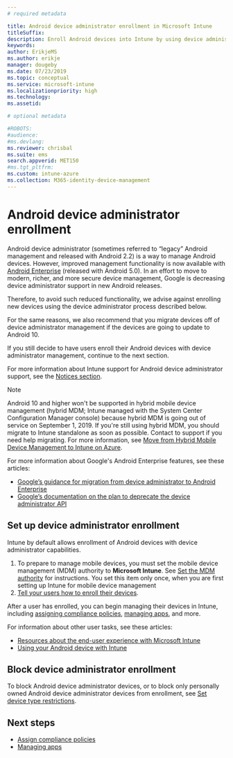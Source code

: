 ```yaml
---
# required metadata

title: Android device administrator enrollment in Microsoft Intune
titleSuffix: 
description: Enroll Android devices into Intune by using device administrator enrollment.
keywords:
author: ErikjeMS 
ms.author: erikje
manager: dougeby
ms.date: 07/23/2019
ms.topic: conceptual
ms.service: microsoft-intune
ms.localizationpriority: high
ms.technology:
ms.assetid: 

# optional metadata

#ROBOTS:
#audience:
#ms.devlang:
ms.reviewer: chrisbal
ms.suite: ems
search.appverid: MET150
#ms.tgt_pltfrm:
ms.custom: intune-azure
ms.collection: M365-identity-device-management
---
```


# Android device administrator enrollment

Android device administrator (sometimes referred to “legacy” Android management and released with Android 2.2) is a way to manage Android devices. However, improved management functionality is now available with [Android Enterprise](https://www.android.com/enterprise/management/) (released with Android 5.0). In an effort to move to modern, richer, and more secure device management, Google is decreasing device administrator support in new Android releases.

Therefore, to avoid such reduced functionality, we advise against enrolling new devices using the device administrator process described below.

For the same reasons, we also recommend that you migrate devices off of device administrator management if the devices are going to update to Android 10. 

If you still decide to have users enroll their Android devices with device administrator management, continue to the next section.  

For more information about Intune support for Android device administrator support, see the [Notices section](whats-new.md#decreasing-support-for-android-device-administrator).

> [!Note]  
> Android 10 and higher won't be supported in hybrid mobile device management (hybrid MDM; Intune managed with the System Center Configuration Manager console) because hybrid MDM is going out of service on September 1, 2019. If you're still using hybrid MDM, you should migrate to Intune standalone as soon as possible. Contact to support if you need help migrating. For more information, see [Move from Hybrid Mobile Device Management to Intune on Azure](https://aka.ms/hybrid_notification).

For more information about Google's Android Enterprise features, see these articles:
- [Google’s guidance for migration from device administrator to Android Enterprise](http://static.googleusercontent.com/media/android.com/en/enterprise/static/2016/pdfs/enterprise/Android-Enterprise-Migration-Bluebook_2019.pdf)
- [Google’s documentation on the plan to deprecate the device administrator API](https://developers.google.com/android/work/device-admin-deprecation)


## Set up device administrator enrollment

Intune by default allows enrollment of Android devices with device administrator capabilities.

1. To prepare to manage mobile devices, you must set the mobile device management (MDM) authority to **Microsoft Intune**. See [Set the MDM authority](mdm-authority-set.md) for instructions. You set this item only once, when you are first setting up Intune for mobile device management
2. [Tell your users how to enroll their devices](/intune-user-help/enroll-your-device-in-intune-android).  

After a user has enrolled, you can begin managing their devices in Intune, including [assigning compliance policies](compliance-policy-create-android.md), [managing apps](app-management.md), and more.

For information about other user tasks, see these articles:
- [Resources about the end-user experience with Microsoft Intune](end-user-educate.md)
- [Using your Android device with Intune](https://docs.microsoft.com/intune-user-help/using-your-android-device-with-intune)


## Block device administrator enrollment
To block Android device administrator devices, or to block only personally owned Android device administrator devices from enrollment, see [Set device type restrictions](enrollment-restrictions-set.md).



## Next steps
- [Assign compliance policies](compliance-policy-create-android.md)
- [Managing apps](app-management.md)